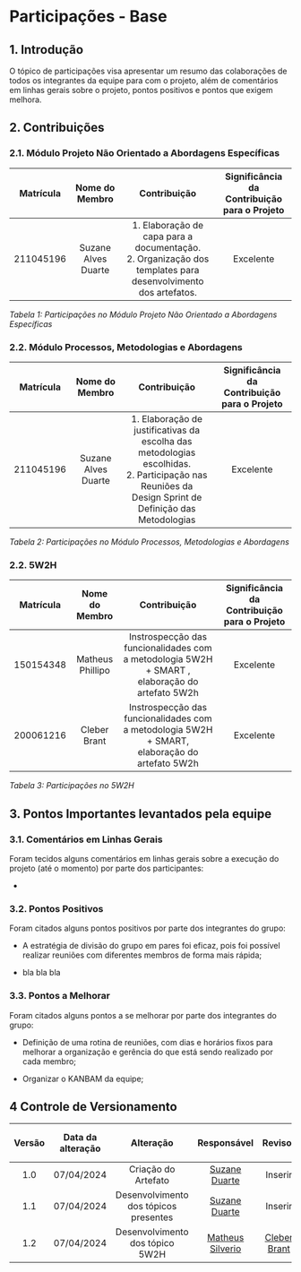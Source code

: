 # Participações - Base

## 1. Introdução

O tópico de participações visa apresentar um resumo das colaborações de todos os integrantes da equipe para com o projeto, além de comentários em linhas gerais sobre o projeto, pontos positivos e pontos que exigem melhora.

## 2. Contribuições

### 2.1. Módulo Projeto Não Orientado a Abordagens Específicas

| Matrícula | Nome do Membro | Contribuição | Significância da Contribuição para o Projeto |
| :--: | :--: | :--: | :--: |
| 211045196  |  Suzane Alves Duarte | 1. Elaboração de capa para a documentação. <br> 2. Organização dos templates para desenvolvimento dos artefatos. | Excelente |


*Tabela 1: Participações no Módulo Projeto Não Orientado a Abordagens Específicas*

### 2.2. Módulo Processos, Metodologias e Abordagens

| Matrícula |Nome do Membro | Contribuição | Significância da Contribuição para o Projeto |
| :--: | :--: | :--: | :--: |
| 211045196  |  Suzane Alves Duarte | 1. Elaboração de justificativas da escolha das metodologias escolhidas. <br> 2. Participação nas Reuniões da Design Sprint de Definição das Metodologias | Excelente |


*Tabela 2: Participações no Módulo Processos, Metodologias e Abordagens*

### 2.2. 5W2H

| Matrícula |Nome do Membro | Contribuição | Significância da Contribuição para o Projeto |
| :--: | :--: | :--: | :--: |
| 150154348  |  Matheus Phillipo | Instrospecção das funcionalidades com a metodologia 5W2H + SMART , elaboração do artefato 5W2h | Excelente |
| 200061216  |  Cleber Brant | Instrospecção das funcionalidades com a metodologia 5W2H + SMART, elaboração do artefato 5W2h | Excelente |


*Tabela 3: Participações no 5W2H*

## 3. Pontos Importantes levantados pela equipe

### 3.1. Comentários em Linhas Gerais

Foram tecidos alguns comentários em linhas gerais sobre a execução do projeto (até o momento) por parte dos participantes:

- 

### 3.2. Pontos Positivos

Foram citados alguns pontos positivos por parte dos integrantes do grupo:

- A estratégia de divisão do grupo em pares foi eficaz, pois foi possível realizar reuniões com diferentes membros de forma mais rápida; 

- bla bla bla

### 3.3. Pontos a Melhorar

Foram citados alguns pontos a se melhorar por parte dos integrantes do grupo:

- Definição de uma rotina de reuniões, com dias e horários fixos para melhorar a organização e gerência do que está sendo realizado por cada membro;
 
- Organizar o KANBAM da equipe; 


## 4 Controle de Versionamento 

|  Versão  | Data da alteração | Alteração | Responsável | Revisor | Data de revisão |
| :---: | :---: | :---: | :---: | :---: | :---: |
| 1.0 | 07/04/2024 | Criação do Artefato| [Suzane Duarte](https://github.com/suzaneduarte) | Inserir | Inserir |
| 1.1 | 07/04/2024 | Desenvolvimento dos tópicos presentes | [Suzane Duarte](https://github.com/suzaneduarte) | Inserir | Inserir |
| 1.2 | 07/04/2024 | Desenvolvimento dos tópico 5W2H| [Matheus Silverio](https://github.com/MattSilverio) | [Cleber Brant](https://github.com/CleberBrant) | Inserir |
